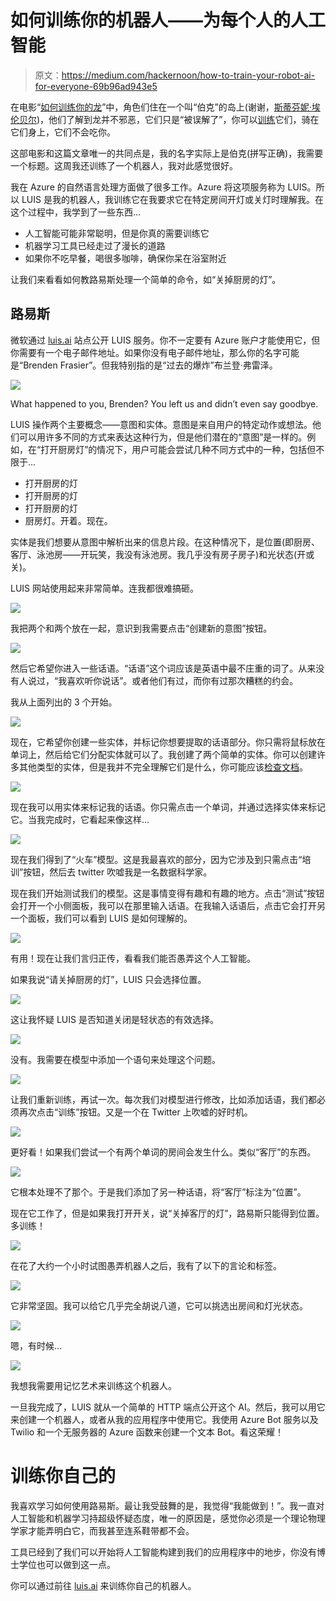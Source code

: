 # 如何训练你的机器人——为每个人的人工智能

> 原文：<https://medium.com/hackernoon/how-to-train-your-robot-ai-for-everyone-69b96ad943e5>

在电影“[如何训练你的龙](https://www.howtotrainyourdragon.com/)”中，角色们住在一个叫“伯克”的岛上(谢谢，[斯蒂芬妮·埃伦贝尔](https://medium.com/u/a14b204262a?source=post_page-----69b96ad943e5--------------------------------))，他们了解到龙并不邪恶，它们只是“被误解了”，你可以[训练](https://hackernoon.com/tagged/train)它们，骑在它们身上，它们不会吃你。

这部电影和这篇文章唯一的共同点是，我的名字实际上是伯克(拼写正确)，我需要一个标题。这周我还训练了一个机器人，我对此感觉很好。

我在 Azure 的自然语言处理方面做了很多工作。Azure 将这项服务称为 LUIS。所以 LUIS 是我的机器人，我训练它在我要求它在特定房间开灯或关灯时理解我。在这个过程中，我学到了一些东西…

*   人工智能可能非常聪明，但是你真的需要训练它
*   机器学习工具已经走过了漫长的道路
*   如果你不吃早餐，喝很多咖啡，确保你呆在浴室附近

让我们来看看如何教路易斯处理一个简单的命令，如“关掉厨房的灯”。

## 路易斯

微软通过 [luis.ai](https://www.luis.ai/home?WT.mc_id=trainyourobot-medium-buhollan) 站点公开 LUIS 服务。你不一定要有 Azure 账户才能使用它，但你需要有一个电子邮件地址。如果你没有电子邮件地址，那么你的名字可能是“Brenden Frasier”。但我特别指的是“过去的爆炸”布兰登·弗雷泽。

![](img/53f3b3aeb6510a064578fb4f50fc5881.png)

What happened to you, Brenden? You left us and didn’t even say goodbye.

LUIS 操作两个主要概念——意图和实体。意图是来自用户的特定动作或想法。他们可以用许多不同的方式来表达这种行为，但是他们潜在的“意图”是一样的。例如，在“打开厨房灯”的情况下，用户可能会尝试几种不同方式中的一种，包括但不限于…

*   打开厨房的灯
*   打开厨房的灯
*   打开厨房的灯
*   厨房灯。开着。现在。

实体是我们想要从意图中解析出来的信息片段。在这种情况下，是位置(即厨房、客厅、泳池房——开玩笑，我没有泳池房。我几乎没有房子房子)和光状态(开或关)。

LUIS 网站使用起来非常简单。连我都很难搞砸。

![](img/6b0b9d8df6f5cd80e0a4b02766346db7.png)

我把两个和两个放在一起，意识到我需要点击“创建新的意图”按钮。

![](img/764854aad68268972e099fec4dab6bd2.png)

然后它希望你进入一些话语。“话语”这个词应该是英语中最不庄重的词了。从来没有人说过，“我喜欢听你说话”。或者他们有过，而你有过那次糟糕的约会。

我从上面列出的 3 个开始。

![](img/4fed04aa1b715dc45743c0b5467501b4.png)

现在，它希望你创建一些实体，并标记你想要提取的话语部分。你只需将鼠标放在单词上，然后给它们分配实体就可以了。我创建了两个简单的实体。你可以创建许多其他类型的实体，但是我并不完全理解它们是什么，你可能应该[检查文档](https://docs.microsoft.com/en-us/azure/cognitive-services/luis/luis-concept-entity-types?WT.mc_id=trainyourrobot-medium-buhollan)。

![](img/d58c4e3a159d9c74e8e7259daae22943.png)

现在我可以用实体来标记我的话语。你只需点击一个单词，并通过选择实体来标记它。当我完成时，它看起来像这样…

![](img/323ef1995e274633773dd31af579716f.png)

现在我们得到了“火车”模型。这是我最喜欢的部分，因为它涉及到只需点击“培训”按钮，然后去 twitter 吹嘘我是一名数据科学家。

现在我们开始测试我们的模型。这是事情变得有趣和有趣的地方。点击“测试”按钮会打开一个小侧面板，我可以在那里输入话语。在我输入话语后，点击它会打开另一个面板，我们可以看到 LUIS 是如何理解的。

![](img/dddebb6a18e222cbd40576c0ec500029.png)

有用！现在让我们言归正传，看看我们能否愚弄这个人工智能。

如果我说“请关掉厨房的灯”，LUIS 只会选择位置。

![](img/d35817e83c33e973bd87302570e1da72.png)

这让我怀疑 LUIS 是否知道关闭是轻状态的有效选择。

![](img/8907b111a70392794a295cb70ddf310f.png)

没有。我需要在模型中添加一个语句来处理这个问题。

![](img/a416b672cf8b31633cb8cf51e7f40d81.png)

让我们重新训练，再试一次。每次我们对模型进行修改，比如添加话语，我们都必须再次点击“训练”按钮。又是一个在 Twitter 上吹嘘的好时机。

![](img/8f4b1984c764ab70ec717ed43315dfce.png)

更好看！如果我们尝试一个有两个单词的房间会发生什么。类似“客厅”的东西。

![](img/f148779fc8c7dbd6ad38f3ca27b6a168.png)

它根本处理不了那个。于是我们添加了另一种话语，将“客厅”标注为“位置”。

现在它工作了，但是如果我打开开关，说“关掉客厅的灯”，路易斯只能得到位置。多训练！

![](img/6c4c3118c066b657268befeb1894b5a9.png)

在花了大约一个小时试图愚弄机器人之后，我有了以下的言论和标签。

![](img/3a9e325c21c50993855123516646d7b7.png)

它非常坚固。我可以给它几乎完全胡说八道，它可以挑选出房间和灯光状态。

![](img/2baa4e5f1b9dd2734f205bca468d1597.png)

嗯，有时候…

![](img/9d7bea2c913954ca301f09111099186d.png)

我想我需要用记忆艺术来训练这个机器人。

一旦我完成了，LUIS 就从一个简单的 HTTP 端点公开这个 AI。然后，我可以用它来创建一个机器人，或者从我的应用程序中使用它。我使用 Azure Bot 服务以及 Twilio 和一个无服务器的 Azure 函数来创建一个文本 Bot。看这荣耀！

# 训练你自己的

我喜欢学习如何使用路易斯。最让我受鼓舞的是，我觉得“我能做到！”。我一直对人工智能和机器学习持超级怀疑态度，唯一的原因是，感觉你必须是一个理论物理学家才能弄明白它，而我甚至连系鞋带都不会。

工具已经到了我们可以开始将人工智能构建到我们的应用程序中的地步，你没有博士学位也可以做到这一点。

你可以通过前往 [luis.ai](https://www.luis.ai/home?WT.mc_id=trainyourobot-medium-buhollan) 来训练你自己的机器人。